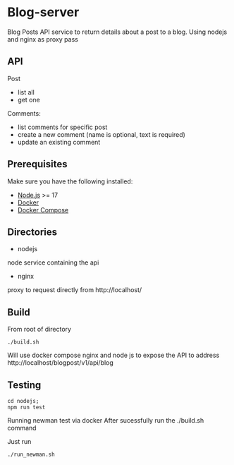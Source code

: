 # Blog-server
Blog Posts API service to return details about a post to a blog.
Using nodejs and nginx as proxy pass

## API
Post
- list all
- get one

Comments:
- list comments for specific post
- create a new comment (name is optional, text is required)
- update an existing comment

## Prerequisites
Make sure you have the following installed:
- [Node.js](https://nodejs.org/en/download/) >= 17
- [Docker](https://www.docker.com/)
- [Docker Compose](https://docs.docker.com/compose/install/)


## Directories
- nodejs

node service containing the api 

- nginx

proxy to request directly from http://localhost/

## Build
From root of directory

```./build.sh```

Will use docker compose nginx and node js to expose the API to address http://localhost/blogpost/v1/api/blog  

## Testing 

```
cd nodejs; 
npm run test
```
Running newman test via docker
After sucessfully run the ./build.sh command

Just run 
```bash 
./run_newman.sh 
``` 